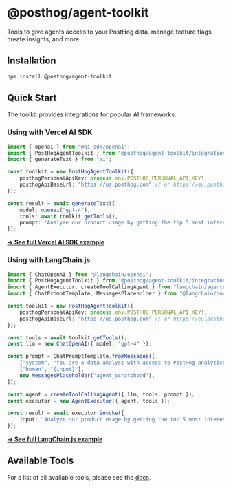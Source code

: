 # @posthog/agent-toolkit

Tools to give agents access to your PostHog data, manage feature flags, create insights, and more.

## Installation

```bash
npm install @posthog/agent-toolkit
```

## Quick Start

The toolkit provides integrations for popular AI frameworks:

### Using with Vercel AI SDK

```typescript
import { openai } from "@ai-sdk/openai";
import { PostHogAgentToolkit } from "@posthog/agent-toolkit/integrations/ai-sdk";
import { generateText } from "ai";

const toolkit = new PostHogAgentToolkit({
    posthogPersonalApiKey: process.env.POSTHOG_PERSONAL_API_KEY!,
    posthogApiBaseUrl: "https://us.posthog.com" // or https://eu.posthog.com if you are hosting in the EU
});

const result = await generateText({
    model: openai("gpt-4"),
    tools: await toolkit.getTools(),
    prompt: "Analyze our product usage by getting the top 5 most interesting insights and summarising the data from them."
});
```

**[→ See full Vercel AI SDK example](https://github.com/posthog/mcp/tree/main/examples/ai-sdk)**

### Using with LangChain.js

```typescript
import { ChatOpenAI } from "@langchain/openai";
import { PostHogAgentToolkit } from "@posthog/agent-toolkit/integrations/langchain";
import { AgentExecutor, createToolCallingAgent } from "langchain/agents";
import { ChatPromptTemplate, MessagesPlaceholder } from "@langchain/core/prompts";

const toolkit = new PostHogAgentToolkit({
    posthogPersonalApiKey: process.env.POSTHOG_PERSONAL_API_KEY!,
    posthogApiBaseUrl: "https://us.posthog.com" // or https://eu.posthog.com if you are hosting in the EU
});

const tools = await toolkit.getTools();
const llm = new ChatOpenAI({ model: "gpt-4" });

const prompt = ChatPromptTemplate.fromMessages([
    ["system", "You are a data analyst with access to PostHog analytics"],
    ["human", "{input}"],
    new MessagesPlaceholder("agent_scratchpad"),
]);

const agent = createToolCallingAgent({ llm, tools, prompt });
const executor = new AgentExecutor({ agent, tools });

const result = await executor.invoke({
    input: "Analyze our product usage by getting the top 5 most interesting insights and summarising the data from them."
});
```

**[→ See full LangChain.js example](https://github.com/posthog/mcp/tree/main/examples/langchain-js)**

## Available Tools

For a list of all available tools, please see the [docs](https://posthog.com/docs/model-context-protocol).